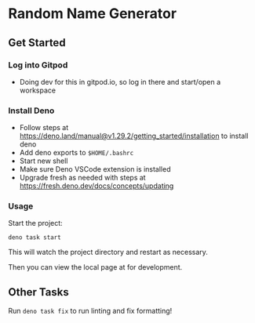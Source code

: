 # Random Name Generator

## Get Started

### Log into Gitpod

- Doing dev for this in gitpod.io, so log in there and start/open a workspace

### Install Deno

- Follow steps at https://deno.land/manual@v1.29.2/getting_started/installation
  to install deno
- Add deno exports to `$HOME/.bashrc`
- Start new shell
- Make sure Deno VSCode extension is installed
- Upgrade fresh as needed with steps at
  https://fresh.deno.dev/docs/concepts/updating

### Usage

Start the project:

```
deno task start
```

This will watch the project directory and restart as necessary.

Then you can view the local page at [](http://localhost:8000) for development.

## Other Tasks

Run `deno task fix` to run linting and fix formatting!
